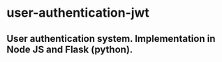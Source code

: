 # user-authentication-jwt

## User authentication system. Implementation in Node JS and Flask (python).

